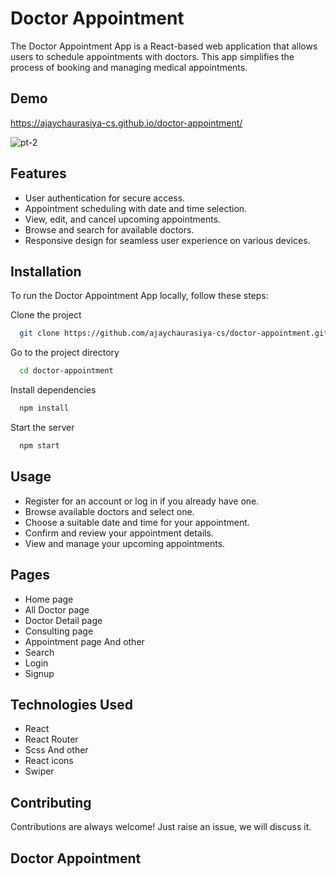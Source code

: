 # Doctor Appointment

The Doctor Appointment App is a React-based web application that allows users to schedule appointments with doctors. This app simplifies the process of booking and managing medical appointments.

## Demo
https://ajaychaurasiya-cs.github.io/doctor-appointment/

![pt-2](https://github.com/ajaychaurasiya-cs/doctor-appointment/assets/154124190/8e81665b-0582-499f-b895-50755854b2b7)

## Features

- User authentication for secure access.
- Appointment scheduling with date and time selection.
- View, edit, and cancel upcoming appointments.
- Browse and search for available doctors.
- Responsive design for seamless user experience on various devices.

## Installation

To run the Doctor Appointment App locally, follow these steps:

Clone the project

```bash
  git clone https://github.com/ajaychaurasiya-cs/doctor-appointment.git
```

Go to the project directory

```bash
  cd doctor-appointment
```

Install dependencies

```bash
  npm install
```

Start the server

```bash
  npm start
```

## Usage

- Register for an account or log in if you already have one.
- Browse available doctors and select one.
- Choose a suitable date and time for your appointment.
- Confirm and review your appointment details.
- View and manage your upcoming appointments.

## Pages

- Home page
- All Doctor page
- Doctor Detail page
- Consulting page
- Appointment page
And other 
- Search
- Login
- Signup

## Technologies Used

- React
- React Router 
- Scss 
And other
- React icons 
- Swiper

## Contributing

Contributions are always welcome!
Just raise an issue, we will discuss it.
## Doctor Appointment
